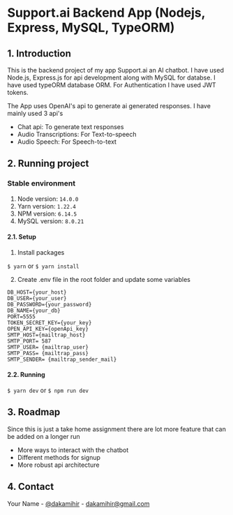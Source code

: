 # Support.ai Backend App (Nodejs, Express, MySQL, TypeORM)

## 1. Introduction

This is the backend project of my app Support.ai an AI chatbot. I have used Node.js, Express.js for api development along with MySQL for databse. I have used typeORM database ORM. For Authentication I have used JWT tokens.

The App uses OpenAI's api to generate ai generated responses. I have mainly used 3 api's
</br> 
* Chat api: To generate text responses
* Audio Transcriptions: For Text-to-speech
* Audio Speech: For Speech-to-text


## 2. Running project
### Stable environment

1. Node version: ```14.0.0```
2. Yarn version: ```1.22.4```
3. NPM version: ```6.14.5```
4. MySQL version: ```8.0.21```

#### 2.1. Setup
1. Install packages

```$ yarn``` or ```$ yarn install```

2. Create .env file in the root folder and update some variables
```
DB_HOST={your_host}
DB_USER={your_user}
DB_PASSWORD={your_password}
DB_NAME={your_db}
PORT=5555
TOKEN_SECRET_KEY={your_key}
OPEN_API_KEY={openApi_key}
SMTP_HOST={mailtrap_host}
SMTP_PORT= 587
SMTP_USER= {mailtrap_user}
SMTP_PASS= {mailtrap_pass}
SMTP_SENDER= {mailtrap_sender_mail}
```

#### 2.2. Running
```$ yarn dev``` or ```$ npm run dev```




## 3. Roadmap

Since this is just a take home assignment there are lot more feature that can be added on a longer run

* More ways to interact with the chatbot 
* Different methods for signup
* More robust api architecture





## 4. Contact

Your Name - [@dakamihir](https://twitter.com/dakamihir) - dakamihir@gmail.com
